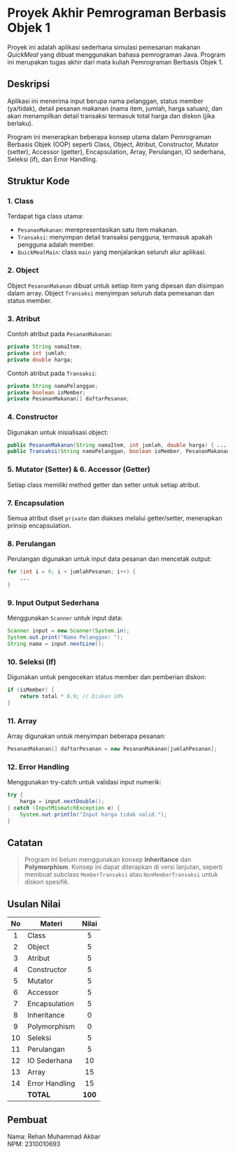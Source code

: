 # Proyek Akhir Pemrograman Berbasis Objek 1

Proyek ini adalah aplikasi sederhana simulasi pemesanan makanan *QuickMeal* yang dibuat menggunakan bahasa pemrograman Java. Program ini merupakan tugas akhir dari mata kuliah Pemrograman Berbasis Objek 1.

## Deskripsi

Aplikasi ini menerima input berupa nama pelanggan, status member (ya/tidak), detail pesanan makanan (nama item, jumlah, harga satuan), dan akan menampilkan detail transaksi termasuk total harga dan diskon (jika berlaku).

Program ini menerapkan beberapa konsep utama dalam Pemrograman Berbasis Objek (OOP) seperti Class, Object, Atribut, Constructor, Mutator (setter), Accessor (getter), Encapsulation, Array, Perulangan, IO sederhana, Seleksi (if), dan Error Handling.

## Struktur Kode

### 1. Class

Terdapat tiga class utama:
- `PesananMakanan`: merepresentasikan satu item makanan.
- `Transaksi`: menyimpan detail transaksi pengguna, termasuk apakah pengguna adalah member.
- `QuickMealMain`: class `main` yang menjalankan seluruh alur aplikasi.

### 2. Object

Object `PesananMakanan` dibuat untuk setiap item yang dipesan dan disimpan dalam array. Object `Transaksi` menyimpan seluruh data pemesanan dan status member.

### 3. Atribut

Contoh atribut pada `PesananMakanan`:

```java
private String namaItem;
private int jumlah;
private double harga;
```

Contoh atribut pada `Transaksi`:

```java
private String namaPelanggan;
private boolean isMember;
private PesananMakanan[] daftarPesanan;
```

### 4. Constructor

Digunakan untuk inisialisasi object:

```java
public PesananMakanan(String namaItem, int jumlah, double harga) { ... }
public Transaksi(String namaPelanggan, boolean isMember, PesananMakanan[] daftarPesanan) { ... }
```

### 5. Mutator (Setter) & 6. Accessor (Getter)

Setiap class memiliki method getter dan setter untuk setiap atribut.

### 7. Encapsulation

Semua atribut diset `private` dan diakses melalui getter/setter, menerapkan prinsip encapsulation.

### 8. Perulangan

Perulangan digunakan untuk input data pesanan dan mencetak output:

```java
for (int i = 0; i < jumlahPesanan; i++) {
    ...
}
```

### 9. Input Output Sederhana

Menggunakan `Scanner` untuk input data:

```java
Scanner input = new Scanner(System.in);
System.out.print("Nama Pelanggan: ");
String nama = input.nextLine();
```

### 10. Seleksi (If)

Digunakan untuk pengecekan status member dan pemberian diskon:

```java
if (isMember) {
    return total * 0.9; // Diskon 10%
}
```

### 11. Array

Array digunakan untuk menyimpan beberapa pesanan:

```java
PesananMakanan[] daftarPesanan = new PesananMakanan[jumlahPesanan];
```

### 12. Error Handling

Menggunakan try-catch untuk validasi input numerik:

```java
try {
    harga = input.nextDouble();
} catch (InputMismatchException e) {
    System.out.println("Input harga tidak valid.");
}
```

## Catatan

> Program ini belum menggunakan konsep **Inheritance** dan **Polymorphism**. Konsep ini dapat diterapkan di versi lanjutan, seperti membuat subclass `MemberTransaksi` atau `NonMemberTransaksi` untuk diskon spesifik.

## Usulan Nilai

| No  | Materi         |  Nilai  |
| :-: | -------------- | :-----: |
|  1  | Class          |    5    |
|  2  | Object         |    5    |
|  3  | Atribut        |    5    |
|  4  | Constructor    |    5    |
|  5  | Mutator        |    5    |
|  6  | Accessor       |    5    |
|  7  | Encapsulation  |    5    |
|  8  | Inheritance    |    0    |
|  9  | Polymorphism   |    0    |
| 10  | Seleksi        |    5    |
| 11  | Perulangan     |    5    |
| 12  | IO Sederhana   |   10    |
| 13  | Array          |   15    |
| 14  | Error Handling |   15    |
|     | **TOTAL**      | **100** |

## Pembuat

Nama: Rehan Muhammad Akbar  
NPM: 2310010693

